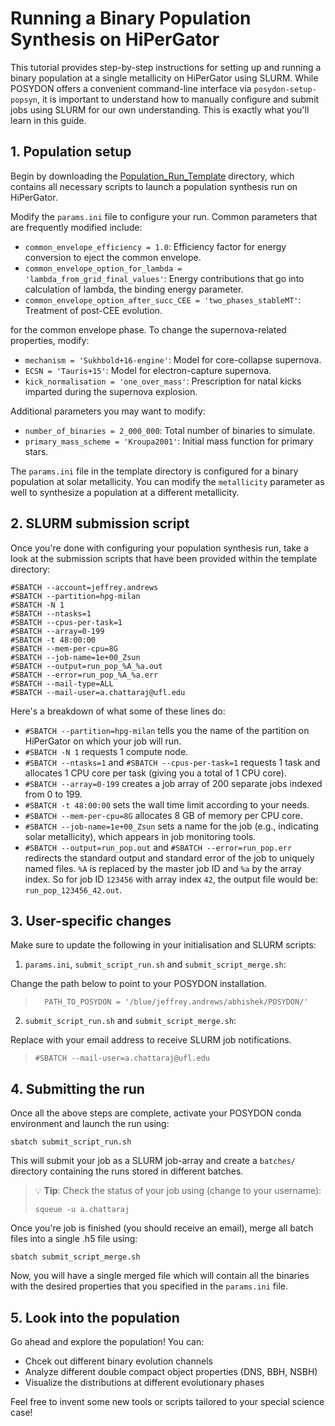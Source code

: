 # Running a Binary Population Synthesis on HiPerGator

This tutorial provides step-by-step instructions for setting up and running a binary population at a single metallicity on HiPerGator using SLURM. While POSYDON offers a convenient command-line interface via `posydon-setup-popsyn`, it is important to understand how to manually configure and submit jobs using SLURM for our own understanding. This is exactly what you'll learn in this guide.

## 1. Population setup

Begin by downloading the [Population_Run_Template](../Population_Run_Template) directory, which contains all necessary scripts to launch a population synthesis run on HiPerGator.

Modify the `params.ini` file to configure your run. Common parameters that are frequently modified include:

- `common_envelope_efficiency = 1.0`: Efficiency factor for energy conversion to eject the common envelope.
- `common_envelope_option_for_lambda = 'lambda_from_grid_final_values'`: Energy contributions that go into calculation of lambda, the binding energy parameter.
- `common_envelope_option_after_succ_CEE = 'two_phases_stableMT'`: Treatment of post-CEE evolution.

for the common envelope phase. To change the supernova-related properties, modify: 

- `mechanism = 'Sukhbold+16-engine'`: Model for core-collapse supernova.
- `ECSN = 'Tauris+15'`: Model for electron-capture supernova.
- `kick_normalisation = 'one_over_mass'`: Prescription for natal kicks imparted during the supernova explosion.

Additional parameters you may want to modify:

- `number_of_binaries = 2_000_000`: Total number of binaries to simulate.
- `primary_mass_scheme = 'Kroupa2001'`: Initial mass function for primary stars.

The `params.ini` file in the template directory is configured for a binary population at solar metallicity. You can modify the `metallicity` parameter as well to synthesize a population at a different metallicity.

## 2. SLURM submission script

Once you're done with configuring your population synthesis run, take a look at the submission scripts that have been provided within the template directory:

```
#SBATCH --account=jeffrey.andrews
#SBATCH --partition=hpg-milan
#SBATCH -N 1
#SBATCH --ntasks=1
#SBATCH --cpus-per-task=1
#SBATCH --array=0-199
#SBATCH -t 48:00:00
#SBATCH --mem-per-cpu=8G
#SBATCH --job-name=1e+00_Zsun
#SBATCH --output=run_pop_%A_%a.out
#SBATCH --error=run_pop_%A_%a.err                                                                                   
#SBATCH --mail-type=ALL                                                                                     
#SBATCH --mail-user=a.chattaraj@ufl.edu
```

Here's a breakdown of what some of these lines do:
- `#SBATCH --partition=hpg-milan` tells you the name of the partition on HiPerGator on which your job will run. 
- `#SBATCH -N 1` requests 1 compute node.
- `#SBATCH --ntasks=1` and `#SBATCH --cpus-per-task=1` requests 1 task and allocates 1 CPU core per task (giving you a total of 1 CPU core).
- `#SBATCH --array=0-199` creates a job array of 200 separate jobs indexed from 0 to 199.
- `#SBATCH -t 48:00:00` sets the wall time limit according to your needs. 
- `#SBATCH --mem-per-cpu=8G` allocates 8 GB of memory per CPU core.
- `#SBATCH --job-name=1e+00_Zsun` sets a name for the job (e.g., indicating solar metallicity), which appears in job monitoring tools. 
- `#SBATCH --output=run_pop.out` and `#SBATCH --error=run_pop.err` redirects the standard output and standard error of the job to uniquely named files. `%A` is replaced by the master job ID and `%a` by the array index. So for job ID `123456` with array index `42`, the output file would be: `run_pop_123456_42.out`.

## 3. User-specific changes

Make sure to update the following in your initialisation and SLURM scripts:

1. `params.ini`, `submit_script_run.sh` and `submit_script_merge.sh`:

Change the path below to point to your POSYDON installation.
> ```
>   PATH_TO_POSYDON = '/blue/jeffrey.andrews/abhishek/POSYDON/' 
> ```

2. `submit_script_run.sh` and `submit_script_merge.sh`:

Replace with your email address to receive SLURM job notifications.
> ```
> #SBATCH --mail-user=a.chattaraj@ufl.edu
> ```

## 4. Submitting the run

Once all the above steps are complete, activate your POSYDON conda environment and launch the run using:

``` 
sbatch submit_script_run.sh
```
This will submit your job as a SLURM job-array and create a `batches/` directory containing the runs stored in different batches. 

> 💡 **Tip**: Check the status of your job using (change to your username):
> ```
> squeue -u a.chattaraj
> ```

Once you're job is finished (you should receive an email), merge all batch files into a single .h5 file using:
``` 
sbatch submit_script_merge.sh
```

Now, you will have a single merged file which will contain all the binaries with the desired properties that you specified in the `params.ini` file. 

## 5. Look into the population

Go ahead and explore the population! You can:
- Chcek out different binary evolution channels
- Analyze different double compact object properties (DNS, BBH, NSBH)
- Visualize the distributions at different evolutionary phases

Feel free to invent some new tools or scripts tailored to your special science case! 
